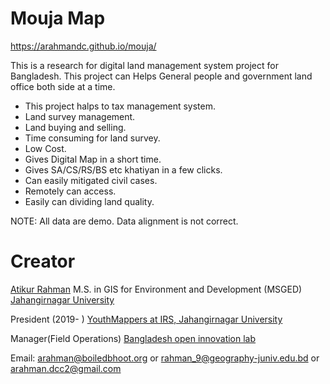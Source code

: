 # Mouja Map

https://arahmandc.github.io/mouja/

This is a research for digital land management system project for Bangladesh. This project can Helps General people and government land office both side at a time.



* This project halps to tax management system.
* Land survey management.
* Land buying and selling.
* Time consuming for land survey.
* Low Cost.
* Gives Digital Map in a short time.
* Gives SA/CS/RS/BS etc khatiyan in a few clicks.
* Can easily mitigated civil cases.
* Remotely can access.
* Easily can dividing land quality.


NOTE:
All data are demo. Data alignment is not correct. 

# Creator

[Atikur Rahman](https://arahmandc.github.io/)
M.S. in GIS for Environment and Development (MSGED)
[Jahangirnagar University](https://juniv.edu/)

President (2019- )
[YouthMappers at IRS, Jahangirnagar University](https://www.facebook.com/Youth-Mappers-Jahangirnagar-University-111817063592362/)

Manager(Field Operations)
[Bangladesh open innovation lab](http://boiledbhoot.org/)

Email:  arahman@boiledbhoot.org
    or  rahman_9@geography-juniv.edu.bd
    or  arahman.dcc2@gmail.com



